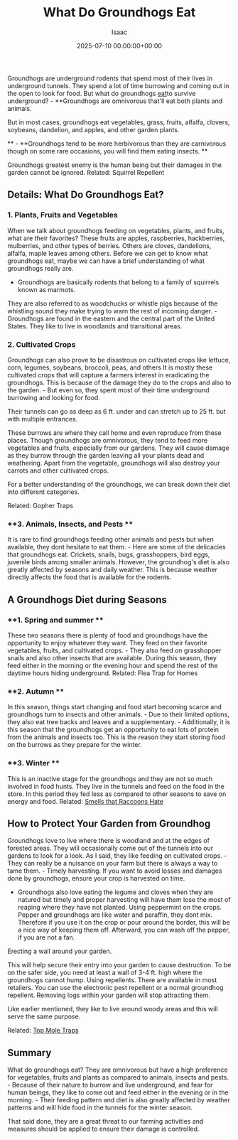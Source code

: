 ﻿---
title: What Do Groundhogs Eat
description: Groundhogs are underground rodents that spend most of their lives in underground tunnels. They spend a lot of time burrowing and coming out in the open to...
slug: /what-do-groundhogs-eat/
date: 2025-07-10 00:00:00+00:00
lastmod: 2025-07-10 00:00:00+03:00
author: Isaac
categories:

- Guide

- Raccoons
tags:

- guide

- groundhog

- eat
layout: post
---

Groundhogs are underground rodents that spend most of their lives in underground tunnels. They spend a lot of time burrowing and coming out in the open to look for food. But what do groundhogs [eat](https://pestpolicy.com/do-cats-eat-lizards/)to survive underground? - **Groundhogs are omnivorous that'll eat both plants and animals.

But in most cases, groundhogs eat vegetables, grass, fruits, alfalfa, clovers, soybeans, dandelion, and apples, and other garden plants.

** - **Groundhogs tend to be more herbivorous than they are carnivorous though on some rare occasions, you will find them eating insects. **

Groundhogs greatest enemy is the human being but their damages in the garden cannot be ignored. Related: Squirrel Repellent

##  Details: What Do Groundhogs Eat?

###  **1. Plants, Fruits and Vegetables**

When we talk about groundhogs feeding on vegetables, plants, and fruits, what are their favorites? These fruits are apples, raspberries, hackberries, mulberries, and other types of berries. Others are cloves, dandelions, alfalfa, maple leaves among others. Before we can get to know what groundhogs eat, maybe we can have a brief understanding of what groundhogs really are.

- Groundhogs are basically rodents that belong to a family of squirrels known as marmots.

They are also referred to as woodchucks or whistle pigs because of the whistling sound they make trying to warn the rest of incoming danger. - Groundhogs are found in the eastern and the central part of the United States. They like to live in woodlands and transitional areas.

###  **2. Cultivated Crops**

Groundhogs can also prove to be disastrous on cultivated crops like lettuce, corn, legumes, soybeans, broccoli, peas, and others It is mostly these cultivated crops that will capture a farmers interest in eradicating the groundhogs. This is because of the damage they do to the crops and also to the garden. - But even so, they spent most of their time underground burrowing and looking for food.

Their tunnels can go as deep as 6 ft. under and can stretch up to 25 ft. but with multiple entrances.

These burrows are where they call home and even reproduce from these places. Though groundhogs are omnivorous, they tend to feed more vegetables and fruits, especially from our gardens. They will cause damage as they burrow through the garden leaving all your plants dead and weathering. Apart from the vegetable, groundhogs will also destroy your carrots and other cultivated crops.

For a better understanding of the groundhogs, we can break down their diet into different categories.

Related: Gopher Traps

###  **3. Animals, Insects, and Pests **

It is rare to find groundhogs feeding other animals and pests but when available, they dont hesitate to eat them. - Here are some of the delicacies that groundhogs eat. Crickets, snails, bugs, grasshoppers, bird eggs, juvenile birds among smaller animals. However, the groundhog's diet is also greatly affected by seasons and daily weather. This is because weather directly affects the food that is available for the rodents.

##  A Groundhogs Diet during Seasons

###  **1. Spring and summer **

These two seasons there is plenty of food and groundhogs have the opportunity to enjoy whatever they want. They feed on their favorite vegetables, fruits, and cultivated crops. - They also feed on grasshopper snails and also other insects that are available. During this season, they feed either in the morning or the evening hour and spend the rest of the daytime hours hiding underground. Related: Flea Trap for Homes

###  **2. Autumn **

In this season, things start changing and food start becoming scarce and groundhogs turn to insects and other animals. - Due to their limited options, they also eat tree backs and leaves and a supplementary. - Additionally, it is this season that the groundhogs get an opportunity to eat lots of protein from the animals and insects too. This is the reason they start storing food on the burrows as they prepare for the winter.

###  **3. Winter **

This is an inactive stage for the groundhogs and they are not so much involved in food hunts. They live in the tunnels and feed on the food in the store. In this period they fed less as compared to other seasons to save on energy and food. Related: [Smells that Raccoons Hate](https://pestpolicy.com/what-smells-do-raccoons-hate/)

##  How to Protect Your Garden from Groundhog

Groundhogs love to live where there is woodland and at the edges of forested areas. They will occasionally come out of the tunnels into our gardens to look for a look. As I said, they like feeding on cultivated crops. - They can really be a nuisance on your farm but there is always a way to tame them. - Timely harvesting. If you want to avoid losses and damages done by groundhogs, ensure your crop is harvested on time.

- Groundhogs also love eating the legume and cloves when they are natured but timely and proper harvesting will have them lose the most of reaping where they have not planted. Using peppermint on the crops. Pepper and groundhogs are like water and paraffin, they dont mix. Therefore if you use it on the crop or pour around the border, this will be a nice way of keeping them off. Afterward, you can wash off the pepper, if you are not a fan.

Erecting a wall around your garden.

This will help secure their entry into your garden to cause destruction. To be on the safer side, you need at least a wall of 3-4 ft. high where the groundhogs cannot hump. Using repellents. There are available in most retailers. You can use the electronic pest repellent or a normal groundhog repellent. Removing logs within your garden will stop attracting them.

Like earlier mentioned, they like to live around woody areas and this will serve the same purpose.

Related: [Top Mole Traps](https://pestpolicy.com/best-mole-traps/)

##  Summary

What do groundhogs eat? They are omnivorous but have a high preference for vegetables, fruits and plants as compared to animals, insects and pests. - Because of their nature to burrow and live underground, and fear for human beings, they like to come out and feed either in the evening or in the morning. - Their feeding pattern and diet is also greatly affected by weather patterns and will hide food in the tunnels for the winter season.

That said done, they are a great threat to our farming activities and measures should be applied to ensure their damage is controlled.
